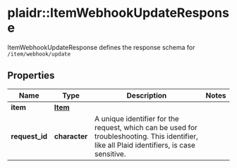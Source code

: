 # plaidr::ItemWebhookUpdateResponse

ItemWebhookUpdateResponse defines the response schema for `/item/webhook/update`

## Properties
Name | Type | Description | Notes
------------ | ------------- | ------------- | -------------
**item** | [**Item**](Item.md) |  | 
**request_id** | **character** | A unique identifier for the request, which can be used for troubleshooting. This identifier, like all Plaid identifiers, is case sensitive. | 


